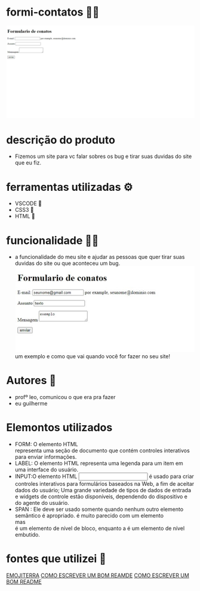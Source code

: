# formi-contatos 🧑‍💻 
![tela de inicio](tela.jpeg)
# descrição do produto
* Fizemos um site para vc falar sobres os bug e tirar suas duvidas do site que eu fiz.  

# ferramentas utilizadas ⚙️
* VSCODE 🔗
* CSS3 🔗
* HTML 🔗

# funcionalidade 👨‍💻
* a funcionalidade do meu site e ajudar as pessoas que quer tirar suas duvidas do site ou que aconteceu um bug. 
![tela_de_inicio](print.jpeg)
um exemplo e como que vai quando você for fazer no seu site!

# Autores 📝
* profº leo, comunicou o que era pra fazer
* eu guilherme

# Elemontos utilizados 
* FORM: O elemento HTML <form> representa uma seção de documento que contém controles interativos para enviar informações.
* LABEL: O elemento HTML <label> representa uma legenda para um item em uma interface do usuário.
* INPUT:O elemento HTML <input> é usado para criar controles interativos para formulários baseados na Web, a fim de aceitar dados do usuário; Uma grande variedade de tipos de dados de entrada e widgets de controle estão disponíveis, dependendo do dispositivo e do agente do usuário.
* SPAN : Ele deve ser usado somente quando nenhum outro elemento semântico é apropriado. é muito parecido com um elemento <div> mas <div> é um elemento de nível de bloco, enquanto a é um elemento de nível embutido.<span><span>

# fontes que utilizei 📖
<a href ="https://emojiterra.com/memo/">EMOJITERRA</a>
<a href ="https://www.alura.com.br/artigos/escrever-bom-readme">COMO ESCREVER UM BOM REAMDE</a>
<a href ="https://developer.mozilla.org/en-US/docs/Web/HTML/Element/form">COMO ESCREVER UM BOM README</a>


